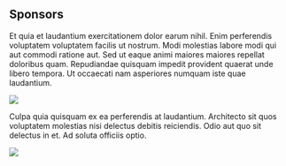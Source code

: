 ## Sponsors

Et quia et laudantium exercitationem dolor earum nihil. Enim perferendis voluptatem voluptatem facilis ut nostrum. Modi molestias labore modi qui aut commodi ratione aut. Sed ut eaque animi maiores maiores repellat doloribus quam. Repudiandae quisquam impedit provident quaerat unde libero tempora. Ut occaecati nam asperiores numquam iste quae laudantium.

![](https://whatnowatlanta.s3.amazonaws.com/media/2015/08/Southern-Season-Atlanta-Buckhead1.jpg)

Culpa quia quisquam ex ea perferendis at laudantium. Architecto sit quos voluptatem molestias nisi delectus debitis reiciendis. Odio aut quo sit delectus in et. Ad soluta officiis optio.

<img class="ss-link" src="/assets/svg/ss-logo-white.svg">
